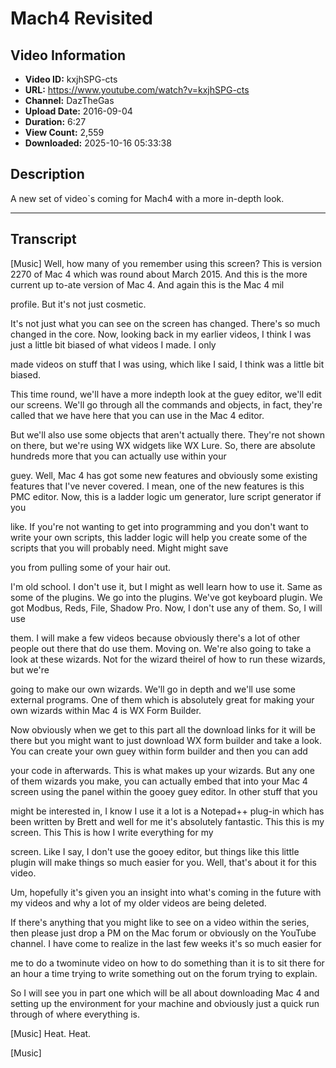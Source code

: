 # Mach4 Revisited

## Video Information

- **Video ID:** kxjhSPG-cts
- **URL:** https://www.youtube.com/watch?v=kxjhSPG-cts
- **Channel:** DazTheGas
- **Upload Date:** 2016-09-04
- **Duration:** 6:27
- **View Count:** 2,559
- **Downloaded:** 2025-10-16 05:33:38

## Description

A new set of video`s coming for Mach4 with a more in-depth look.

---

## Transcript

[Music] Well, how many of you remember using this screen? This is version 2270 of Mac 4 which was round about March 2015. And this is the more current up to-ate version of Mac 4. And again this is the Mac 4 mil

profile. But it's not just cosmetic.

It's not just what you can see on the screen has changed. There's so much changed in the core. Now, looking back in my earlier videos, I think I was just a little bit biased of what videos I made. I only

made videos on stuff that I was using, which like I said, I think was a little bit biased.

This time round, we'll have a more indepth look at the guey editor, we'll edit our screens. We'll go through all the commands and objects, in fact, they're called that we have here that you can use in the Mac 4 editor.

But we'll also use some objects that aren't actually there. They're not shown on there, but we're using WX widgets like WX Lure. So, there are absolute hundreds more that you can actually use within your

guey. Well, Mac 4 has got some new features and obviously some existing features that I've never covered. I mean, one of the new features is this PMC editor. Now, this is a ladder logic um generator, lure script generator if you

like. If you're not wanting to get into programming and you don't want to write your own scripts, this ladder logic will help you create some of the scripts that you will probably need. Might might save

you from pulling some of your hair out.

I'm old school. I don't use it, but I might as well learn how to use it. Same as some of the plugins. We go into the plugins. We've got keyboard plugin. We got Modbus, Reds, File, Shadow Pro. Now, I don't use any of them. So, I will use

them. I will make a few videos because obviously there's a lot of other people out there that do use them. Moving on. We're also going to take a look at these wizards. Not for the wizard theirel of how to run these wizards, but we're

going to make our own wizards. We'll go in depth and we'll use some external programs. One of them which is absolutely great for making your own wizards within Mac 4 is WX Form Builder.

Now obviously when we get to this part all the download links for it will be there but you might want to just download WX form builder and take a look. You can create your own guey within form builder and then you can add

your code in afterwards. This is what makes up your wizards. But any one of them wizards you make, you can actually embed that into your Mac 4 screen using the panel within the gooey guey editor. In other stuff that you

might be interested in, I know I use it a lot is a Notepad++ plug-in which has been written by Brett and well for me it's absolutely fantastic. This this is my screen. This This is how I write everything for my

screen. Like I say, I don't use the gooey editor, but things like this little plugin will make things so much easier for you. Well, that's about it for this video.

Um, hopefully it's given you an insight into what's coming in the future with my videos and why a lot of my older videos are being deleted.

If there's anything that you might like to see on a video within the series, then please just drop a PM on the Mac forum or obviously on the YouTube channel. I have come to realize in the last few weeks it's so much easier for

me to do a twominute video on how to do something than it is to sit there for an hour a time trying to write something out on the forum trying to explain.

So I will see you in part one which will be all about downloading Mac 4 and setting up the environment for your machine and obviously just a quick run through of where everything is.

[Music] Heat. Heat.

[Music]
